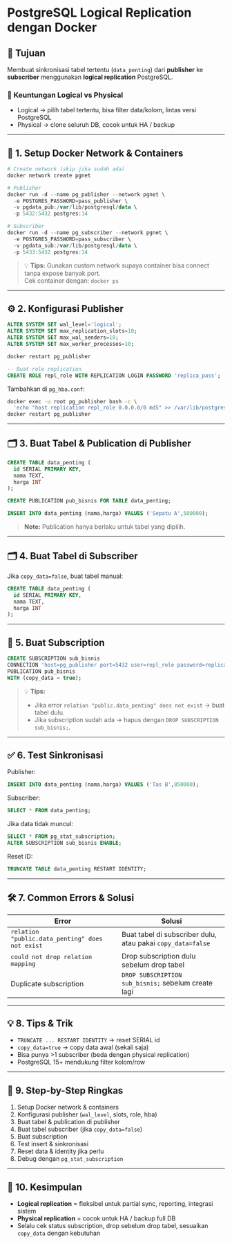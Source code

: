 # PostgreSQL Logical Replication dengan Docker

## 📌 Tujuan
Membuat sinkronisasi tabel tertentu (`data_penting`) dari **publisher** ke **subscriber** menggunakan **logical replication** PostgreSQL.

### 🔑 Keuntungan Logical vs Physical
- Logical → pilih tabel tertentu, bisa filter data/kolom, lintas versi PostgreSQL
- Physical → clone seluruh DB, cocok untuk HA / backup

---

## 📂 1. Setup Docker Network & Containers

```powershell
# Create network (skip jika sudah ada)
docker network create pgnet

# Publisher
docker run -d --name pg_publisher --network pgnet \
  -e POSTGRES_PASSWORD=pass_publisher \
  -v pgdata_pub:/var/lib/postgresql/data \
  -p 5432:5432 postgres:14

# Subscriber
docker run -d --name pg_subscriber --network pgnet \
  -e POSTGRES_PASSWORD=pass_subscriber \
  -v pgdata_sub:/var/lib/postgresql/data \
  -p 5433:5432 postgres:14
```

> 💡 **Tips:** Gunakan custom network supaya container bisa connect tanpa expose banyak port.  
> Cek container dengan: `docker ps`

---

## ⚙️ 2. Konfigurasi Publisher

```sql
ALTER SYSTEM SET wal_level='logical';
ALTER SYSTEM SET max_replication_slots=10;
ALTER SYSTEM SET max_wal_senders=10;
ALTER SYSTEM SET max_worker_processes=10;
```

```powershell
docker restart pg_publisher
```

```sql
-- Buat role replication
CREATE ROLE repl_role WITH REPLICATION LOGIN PASSWORD 'replica_pass';
```

Tambahkan di `pg_hba.conf`:

```bash
docker exec -u root pg_publisher bash -c \
  'echo "host replication repl_role 0.0.0.0/0 md5" >> /var/lib/postgresql/data/pg_hba.conf'
docker restart pg_publisher
```

---

## 🗂 3. Buat Tabel & Publication di Publisher

```sql
CREATE TABLE data_penting (
  id SERIAL PRIMARY KEY,
  nama TEXT,
  harga INT
);

CREATE PUBLICATION pub_bisnis FOR TABLE data_penting;

INSERT INTO data_penting (nama,harga) VALUES ('Sepatu A',500000);
```

> **Note:** Publication hanya berlaku untuk tabel yang dipilih.

---

## 🗂 4. Buat Tabel di Subscriber

Jika `copy_data=false`, buat tabel manual:

```sql
CREATE TABLE data_penting (
  id SERIAL PRIMARY KEY,
  nama TEXT,
  harga INT
);
```

---

## 🔗 5. Buat Subscription

```sql
CREATE SUBSCRIPTION sub_bisnis
CONNECTION 'host=pg_publisher port=5432 user=repl_role password=replica_pass dbname=postgres'
PUBLICATION pub_bisnis
WITH (copy_data = true);
```

> 💡 **Tips:**  
> - Jika error `relation "public.data_penting" does not exist` → buat tabel dulu.  
> - Jika subscription sudah ada → hapus dengan `DROP SUBSCRIPTION sub_bisnis;`.

---

## ✅ 6. Test Sinkronisasi

Publisher:

```sql
INSERT INTO data_penting (nama,harga) VALUES ('Tas B',850000);
```

Subscriber:

```sql
SELECT * FROM data_penting;
```

Jika data tidak muncul:

```sql
SELECT * FROM pg_stat_subscription;
ALTER SUBSCRIPTION sub_bisnis ENABLE;
```

Reset ID:

```sql
TRUNCATE TABLE data_penting RESTART IDENTITY;
```

---

## 🛠 7. Common Errors & Solusi

| Error                                           | Solusi                                                      |
| ----------------------------------------------- | ----------------------------------------------------------- |
| `relation "public.data_penting" does not exist` | Buat tabel di subscriber dulu, atau pakai `copy_data=false` |
| `could not drop relation mapping`               | Drop subscription dulu sebelum drop tabel                   |
| Duplicate subscription                          | `DROP SUBSCRIPTION sub_bisnis;` sebelum create lagi         |

---

## 💡 8. Tips & Trik

- `TRUNCATE ... RESTART IDENTITY` → reset SERIAL id  
- `copy_data=true` → copy data awal (sekali saja)  
- Bisa punya >1 subscriber (beda dengan physical replication)  
- PostgreSQL 15+ mendukung filter kolom/row  

---

## 📝 9. Step-by-Step Ringkas

1. Setup Docker network & containers  
2. Konfigurasi publisher (`wal_level`, slots, role, hba)  
3. Buat tabel & publication di publisher  
4. Buat tabel subscriber (jika `copy_data=false`)  
5. Buat subscription  
6. Test insert & sinkronisasi  
7. Reset data & identity jika perlu  
8. Debug dengan `pg_stat_subscription`  

---

## 🎯 10. Kesimpulan

- **Logical replication** = fleksibel untuk partial sync, reporting, integrasi sistem  
- **Physical replication** = cocok untuk HA / backup full DB  
- Selalu cek status subscription, drop sebelum drop tabel, sesuaikan `copy_data` dengan kebutuhan
